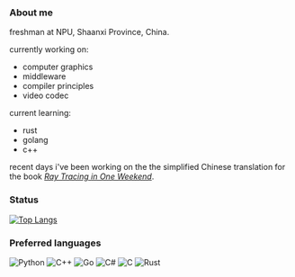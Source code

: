 ### About me
freshman at NPU, Shaanxi Province, China.

currently working on:
- computer graphics
- middleware
- compiler principles
- video codec

current learning:
- rust
- golang
- c++

recent days i've been working on the the simplified Chinese translation for the book [_Ray Tracing in One Weekend_](https://github.com/RayTracing/raytracing.github.io).

### Status
[![Top Langs](https://github-readme-stats.vercel.app/api/top-langs/?username=konakona418&layout=compact)](https://github.com/anuraghazra/github-readme-stats)

### Preferred languages
![Python](https://img.shields.io/badge/python-orange?style=for-the-badge&logo=python&logoColor=white)
![C++](https://img.shields.io/badge/C%2B%2B-00599C?style=for-the-badge&logo=cplusplus&logoColor=white)
![Go](https://img.shields.io/badge/go-00ADD8?style=for-the-badge&logo=cplusplus&logoColor=white)
![C#](https://img.shields.io/badge/C%23-239120?style=for-the-badge&logo=csharp&logoColor=white)
![C](https://img.shields.io/badge/C-A8B9CC?style=for-the-badge&logo=C&logoColor=black) 
![Rust](https://img.shields.io/badge/rust-E33B26?style=for-the-badge&logo=rust&logoColor=white)

